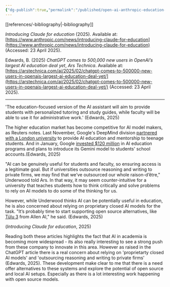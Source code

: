```yaml
---
{"dg-publish":true,"permalink":"/published/open-ai-anthropic-education-partnerships/","noteIcon":""}
---
```


[[references/-bibliography\|-bibliography]]

_Introducing Claude for education_ (2025). Available at: [https://www.anthropic.com/news/introducing-claude-for-education](https://www.anthropic.com/news/introducing-claude-for-education) (Accessed: 23 April 2025).

Edwards, B. (2025) _ChatGPT comes to 500,000 new users in OpenAI’s largest AI education deal yet_, _Ars Technica_. Available at: [https://arstechnica.com/ai/2025/02/chatgpt-comes-to-500000-new-users-in-openais-largest-ai-education-deal-yet/](https://arstechnica.com/ai/2025/02/chatgpt-comes-to-500000-new-users-in-openais-largest-ai-education-deal-yet/) (Accessed: 23 April 2025).

---

'The education-focused version of the AI assistant will aim to provide students with personalized tutoring and study guides, while faculty will be able to use it for administrative work.' (Edwards, 2025)

The higher education market has become competitive for AI model makers, as Reuters notes. Last November, Google's DeepMind division [partnered with a London university](https://www.reuters.com/technology/artificial-intelligence/british-pm-opens-google-backed-ai-campus-inspire-students-2024-11-27/) to provide AI education and mentorship to teenage students. And in January, Google [invested $120 million](https://www.reuters.com/technology/artificial-intelligence/google-pushes-global-agenda-educate-workers-lawmakers-ai-2025-01-25/) in AI education programs and plans to introduce its Gemini model to students' school accounts.(Edwards, 2025) 

"AI can be genuinely useful for students and faculty, so ensuring access is a legitimate goal. But if universities outsource reasoning and writing to private firms, we may find that we’ve outsourced our whole raison-d’être," Underwood told Ars. In that way, it may seem counter-intuitive for a university that teaches students how to think critically and solve problems to rely on AI models to do some of the thinking for us.

However, while Underwood thinks AI can be potentially useful in education, he is also concerned about relying on proprietary closed AI models for the task. "It’s probably time to start supporting open source alternatives, like [Tülu 3](https://allenai.org/blog/tulu-3) from Allen AI," he said. (Edwards, 2025) 

(_Introducing Claude for education_, 2025)

Reading both these articles highlights the fact that AI in academia is becoming more widespread - its also really interesting to see a strong push from these company to innovate in this area. However as raised in the ChatGPT article there is a real concern about relying on 'proprietarty closed AI models' and 'outsourcing reasoning and writing to private firms' (Edwards, 2025). These development make clear to me that there is a need  offer alternatives to these systems and explore the potential of open source and local AI setups. Especially as there is a lot interesting work happening with open source models.

